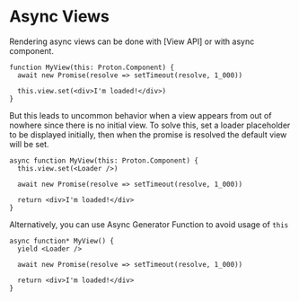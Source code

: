 # Async Views

Rendering async views can be done with [View API] or with async component.

```tsx
function MyView(this: Proton.Component) {
  await new Promise(resolve => setTimeout(resolve, 1_000))

  this.view.set(<div>I'm loaded!</div>)
}
```

But this leads to uncommon behavior when a view appears from out of nowhere since there is no initial view.
To solve this, set a loader placeholder to be displayed initially, then when the promise is resolved the default view will be set.

```tsx
async function MyView(this: Proton.Component) {
  this.view.set(<Loader />)

  await new Promise(resolve => setTimeout(resolve, 1_000))

  return <div>I'm loaded!</div>
}
```

Alternatively, you can use Async Generator Function to avoid usage of `this`

```tsx
async function* MyView() {
  yield <Loader />

  await new Promise(resolve => setTimeout(resolve, 1_000))

  return <div>I'm loaded!</div>
}
```

